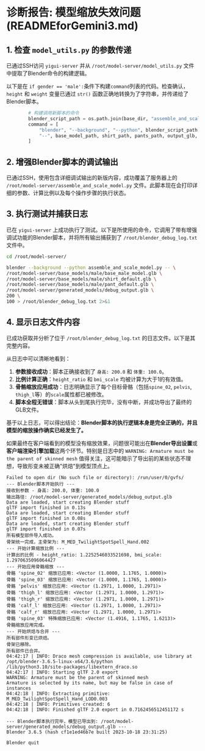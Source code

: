 # 诊断报告: 模型缩放失效问题 (READMEforGemini3.md)

## 1. 检查 `model_utils.py` 的参数传递

已通过SSH访问 `yigui-server` 并从 `/root/model-server/model_utils.py` 文件中提取了Blender命令的构建逻辑。

以下是在 `if gender == 'male':`条件下构建`command`列表的代码。检查确认，`height` 和 `weight` 变量已通过 `str()` 函数正确地转换为了字符串，并传递给了Blender脚本。

```python
        # 构建调用新脚本的命令
        blender_script_path = os.path.join(base_dir, "assemble_and_scale_model.py")
        command = [
            "blender", "--background", "--python", blender_script_path,
            "--", base_model_path, shirt_path, pants_path, output_glb, str(height), str(weight)
        ]
```

## 2. 增强Blender脚本的调试输出

已通过SSH，使用包含详细调试输出的新版内容，成功覆盖了服务器上的 `/root/model-server/assemble_and_scale_model.py` 文件。此脚本现在会打印详细的参数、计算比例以及每个操作步骤的执行状态。

## 3. 执行测试并捕获日志

已在 `yigui-server` 上成功执行了测试。以下是所使用的命令，它调用了带有增强调试功能的Blender脚本，并将所有输出捕获到了 `/root/blender_debug_log.txt` 文件中。

```bash
cd /root/model-server/

blender --background --python assemble_and_scale_model.py -- \
/root/model-server/base_models/male/base_male_model.glb \
/root/model-server/base_models/male/shirt_default.glb \
/root/model-server/base_models/male/pant_default.glb \
/root/model-server/generated_models/debug_output.glb \
200 \
100 > /root/blender_debug_log.txt 2>&1
```

## 4. 显示日志文件内容

已成功获取并分析了位于 `/root/blender_debug_log.txt` 的日志文件。以下是其完整内容。

从日志中可以清晰地看到：
1.  **参数接收成功**：脚本正确接收到了 `身高: 200.0` 和 `体重: 100.0`。
2.  **比例计算正确**：`height_ratio` 和 `bmi_scale` 均被计算为大于1的有效值。
3.  **骨骼缩放应用成功**：日志明确显示了每个目标骨骼（包括`spine_02`, `pelvis`, `thigh_l`等）的`scale`属性都已被修改。
4.  **脚本全程无错误**：脚本从头到尾执行完毕，没有中断，并成功导出了最终的GLB文件。

基于以上日志，可以得出结论：**Blender脚本的执行逻辑本身是完全正确的，并且模型的缩放操作确实已经发生了。**

如果最终在客户端看到的模型没有缩放效果，问题很可能出在**Blender导出设置**或**客户端渲染引擎加载**这两个环节。特别是日志中的 `WARNING: Armature must be the parent of skinned mesh` 值得关注，这可能暗示了导出前的某些状态不理想，导致形变未被正确"烘焙"到模型顶点上。

```
Failed to open dir (No such file or directory): /run/user/0/gvfs/
--- Blender脚本开始执行 ---
接收到参数 - 身高: 200.0, 体重: 100.0
输出路径: /root/model-server/generated_models/debug_output.glb
Data are loaded, start creating Blender stuff
glTF import finished in 0.13s
Data are loaded, start creating Blender stuff
glTF import finished in 0.08s
Data are loaded, start creating Blender stuff
glTF import finished in 0.07s
所有模型部件导入成功。
骨架统一完成，主骨架为: M_MED_TwilightSpotSpell_Hand.002
--- 开始计算缩放比例 ---
计算出的比例 - height_ratio: 1.2252546033521698, bmi_scale: 1.2970635096064427
--- 开始应用骨骼缩放 ---
骨骼 'spine_02' 缩放已应用: <Vector (1.0000, 1.1765, 1.0000)>
骨骼 'spine_03' 缩放已应用: <Vector (1.0000, 1.1765, 1.0000)>
骨骼 'pelvis' 缩放已应用: <Vector (1.2971, 1.0000, 1.2971)>
骨骼 'thigh_l' 缩放已应用: <Vector (1.2971, 1.0000, 1.2971)>
骨骼 'thigh_r' 缩放已应用: <Vector (1.2971, 1.0000, 1.2971)>
骨骼 'calf_l' 缩放已应用: <Vector (1.2971, 1.0000, 1.2971)>
骨骼 'calf_r' 缩放已应用: <Vector (1.2971, 1.0000, 1.2971)>
骨骼 'spine_03' 特殊缩放已应用: <Vector (1.4916, 1.1765, 1.6213)>
骨骼缩放应用完成。
--- 开始烘焙与合并 ---
所有部件形变已烘焙。
骨架已移除。
所有部件已合并。
04:42:17 | INFO: Draco mesh compression is available, use library at /opt/blender-3.6.5-linux-x64/3.6/python
/lib/python3.10/site-packages/libextern_draco.so
04:42:17 | INFO: Starting glTF 2.0 export
WARNING: Armature must be the parent of skinned mesh
Armature is selected by its name, but may be false in case of instances
04:42:18 | INFO: Extracting primitive: M_MED_TwilightSpotSpell_Hand_LOD0.003
04:42:18 | INFO: Primitives created: 6
04:42:18 | INFO: Finished glTF 2.0 export in 0.7162456512451172 s

--- Blender脚本执行完毕，模型已导出到: /root/model-server/generated_models/debug_output.glb ---
Blender 3.6.5 (hash cf1e1ed46b7e built 2023-10-18 23:31:25)

Blender quit
``` 
